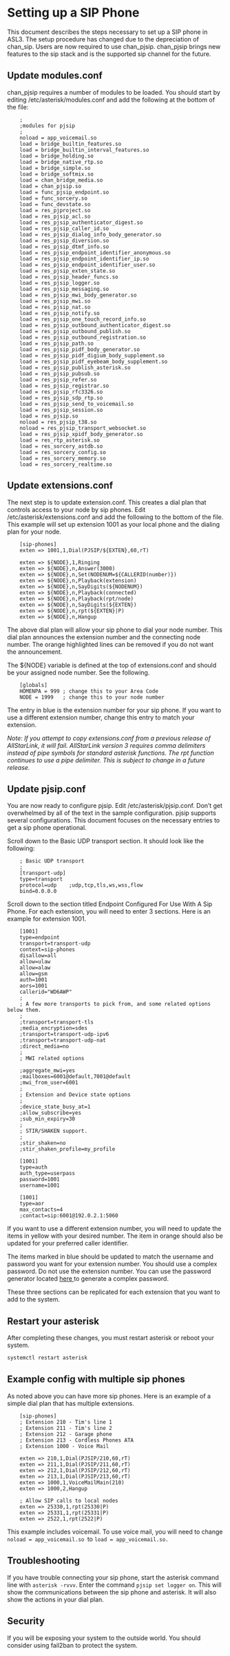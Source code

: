 # Setting up a SIP Phone
This document describes the steps necessary to set up a SIP phone in ASL3.  The setup procedure has changed due to the depreciation of chan_sip.  Users are now required to use chan_pjsip.  chan_pjsip brings new features to the sip stack and is the supported sip channel for the future.

## Update modules.conf
chan_pjsip requires a number of modules to be loaded.  You should start by editing /etc/asterisk/modules.conf and add the following at the bottom of the file:


```
    ;
    ;modules for pjsip
    ;
    noload = app_voicemail.so
    load = bridge_builtin_features.so
    load = bridge_builtin_interval_features.so
    load = bridge_holding.so
    load = bridge_native_rtp.so
    load = bridge_simple.so
    load = bridge_softmix.so
    load = chan_bridge_media.so
    load = chan_pjsip.so
    load = func_pjsip_endpoint.so
    load = func_sorcery.so
    load = func_devstate.so
    load = res_pjproject.so
    load = res_pjsip_acl.so
    load = res_pjsip_authenticator_digest.so
    load = res_pjsip_caller_id.so
    load = res_pjsip_dialog_info_body_generator.so
    load = res_pjsip_diversion.so
    load = res_pjsip_dtmf_info.so
    load = res_pjsip_endpoint_identifier_anonymous.so
    load = res_pjsip_endpoint_identifier_ip.so
    load = res_pjsip_endpoint_identifier_user.so
    load = res_pjsip_exten_state.so
    load = res_pjsip_header_funcs.so
    load = res_pjsip_logger.so
    load = res_pjsip_messaging.so
    load = res_pjsip_mwi_body_generator.so
    load = res_pjsip_mwi.so
    load = res_pjsip_nat.so
    load = res_pjsip_notify.so
    load = res_pjsip_one_touch_record_info.so
    load = res_pjsip_outbound_authenticator_digest.so
    load = res_pjsip_outbound_publish.so
    load = res_pjsip_outbound_registration.so
    load = res_pjsip_path.so
    load = res_pjsip_pidf_body_generator.so
    load = res_pjsip_pidf_digium_body_supplement.so
    load = res_pjsip_pidf_eyebeam_body_supplement.so
    load = res_pjsip_publish_asterisk.so
    load = res_pjsip_pubsub.so
    load = res_pjsip_refer.so
    load = res_pjsip_registrar.so
    load = res_pjsip_rfc3326.so
    load = res_pjsip_sdp_rtp.so
    load = res_pjsip_send_to_voicemail.so
    load = res_pjsip_session.so
    load = res_pjsip.so
    noload = res_pjsip_t38.so
    noload = res_pjsip_transport_websocket.so
    load = res_pjsip_xpidf_body_generator.so
    load = res_rtp_asterisk.so
    load = res_sorcery_astdb.so
    load = res_sorcery_config.so
    load = res_sorcery_memory.so
    load = res_sorcery_realtime.so
```


## Update extensions.conf

The next step is to update extension.conf.  This creates a dial plan that controls access to your node by sip phones.  Edit /etc/asterisk/extensions.conf and add the following to the bottom of the file.  This example will set up extension 1001 as your local phone and the dialing plan for your node.


```
    [sip-phones]
    exten => 1001,1,Dial(PJSIP/${EXTEN},60,rT)

    exten => ${NODE},1,Ringing
    exten => ${NODE},n,Answer(3000)
    exten => ${NODE},n,Set(NODENUM=${CALLERID(number)})
    exten => ${NODE},n,Playback(extension)
    exten => ${NODE},n,SayDigits(${NODENUM})
    exten => ${NODE},n,Playback(connected)
    exten => ${NODE},n,Playback(rpt/node)
    exten => ${NODE},n,SayDigits(${EXTEN})
    exten => ${NODE},n,rpt(${EXTEN}|P)
    exten => ${NODE},n,Hangup
```


The above dial plan will allow your sip phone to dial your node number.  This dial plan announces the extension number and the connecting node number.  The orange highlighted lines can be removed if you do not want the announcement.

The ${NODE} variable is defined at the top of extensions.conf and should be your assigned node number.  See the following.


```
    [globals]
    HOMENPA = 999 ; change this to your Area Code
    NODE = 1999   ; change this to your node number
```


The entry in blue is the extension number for your sip phone.  If you want to use a different extension number, change this entry to match your extension.

_Note:  If you attempt to copy extensions.conf from a previous release of AllStarLink, it will fail.  AllStarLink version 3 requires comma delimiters instead of pipe symbols for standard asterisk functions.  The rpt function continues to use a pipe delimiter.  This is subject to change in a future release._

## Update pjsip.conf

You are now ready to configure pjsip.  Edit /etc/asterisk/pjsip.conf.  Don’t get overwhelmed by all of the text in the sample configuration.  pjsip supports several configurations.  This document focuses on the necessary entries to get a sip phone operational.

Scroll down to the Basic UDP transport section.  It should look like the following:


```
    ; Basic UDP transport
    ;
    [transport-udp]
    type=transport
    protocol=udp    ;udp,tcp,tls,ws,wss,flow
    bind=0.0.0.0
```


Scroll down to the section titled Endpoint Configured For Use With A Sip Phone.  For each extension, you will need to enter 3 sections.  Here is an example for extension 1001.


```
    [1001]
    type=endpoint
    transport=transport-udp
    context=sip-phones
    disallow=all
    allow=ulaw
    allow=alaw
    allow=gsm
    auth=1001
    aors=1001
    callerid="WD6AWP"
    ;
    ; A few more transports to pick from, and some related options below them.
    ;
    ;transport=transport-tls
    ;media_encryption=sdes
    ;transport=transport-udp-ipv6
    ;transport=transport-udp-nat
    ;direct_media=no
    ;
    ; MWI related options

    ;aggregate_mwi=yes
    ;mailboxes=6001@default,7001@default
    ;mwi_from_user=6001
    ;
    ; Extension and Device state options
    ;
    ;device_state_busy_at=1
    ;allow_subscribe=yes
    ;sub_min_expiry=30
    ;
    ; STIR/SHAKEN support.
    ;
    ;stir_shaken=no
    ;stir_shaken_profile=my_profile

    [1001]
    type=auth
    auth_type=userpass
    password=1001
    username=1001

    [1001]
    type=aor
    max_contacts=4
    ;contact=sip:6001@192.0.2.1:5060
```


If you want to use a different extension number, you will need to update the items in yellow with your desired number.  The item in orange should also be updated for your preferred caller identifier.

The items marked in blue should be updated to match the username and password you want for your extension number.  You should use a complex password.  Do not use the extension number.  You can use the password generator located [here ](https://www.lastpass.com/features/password-generator#generatorTool)to generate a complex password.

These three sections can be replicated for each extension that you want to add to the system.

## Restart your asterisk

After completing these changes, you must restart asterisk or reboot your system.

```bash
systemctl restart asterisk
```

## Example config with multiple sip phones
As noted above you can have more sip phones.  Here is an example of a simple dial plan that has multiple extensions.

```
    [sip-phones]
    ; Extension 210 - Tim's line 1
    ; Extension 211 - Tim's line 2
    ; Extension 212 - Garage phone
    ; Extension 213 - Cordless Phones ATA
    ; Extension 1000 - Voice Mail

    exten => 210,1,Dial(PJSIP/210,60,rT)
    exten => 211,1,Dial(PJSIP/211,60,rT)
    exten => 212,1,Dial(PJSIP/212,60,rT)
    exten => 213,1,Dial(PJSIP/213,60,rT)
    exten => 1000,1,VoiceMailMain(210)
    exten => 1000,2,Hangup

    ; Allow SIP calls to local nodes
    exten => 25330,1,rpt(25330|P)
    exten => 25331,1,rpt(25331|P)
    exten => 2522,1,rpt(2522|P)
```


This example includes voicemail.  To use voice mail, you will need to change `noload = app_voicemail.so `to `load = app_voicemail.so.`

## Troubleshooting

If you have trouble connecting your sip phone, start the asterisk command line with `asterisk -rvvv`.  Enter the command `pjsip set logger on`.  This will show the communications between the sip phone and asterisk.  It will also show the actions in your dial plan.

## Security

If you will be exposing your system to the outside world.  You should consider using fail2ban to protect the system.